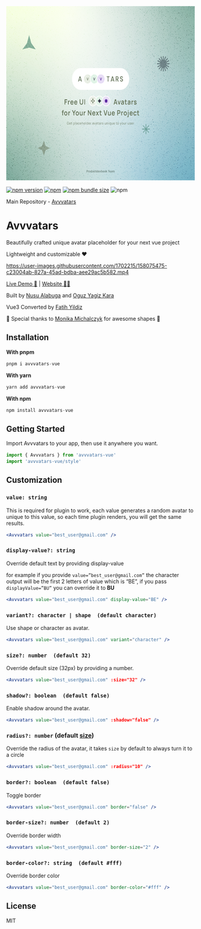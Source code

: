 <div align="center">
  <a href="https://avvvatars.com"><img src="https://github.com/0fatihyildiz/avvvatars-vue/raw/main/Thumbnail.png" alt="Avvvatars" height="464"></a>
</div>


[![npm version](https://badge.fury.io/js/avvvatars-vue.svg)](https://badge.fury.io/js/avvvatars-vue)
[![npm](https://img.shields.io/npm/dt/avvvatars-vue.svg)](https://www.npmjs.com/package/avvvatars-vue)
[![npm bundle size](https://img.shields.io/bundlephobia/minzip/avvvatars-vue.svg)](https://bundlephobia.com/result?p=avvvatars-vue)
![npm](https://img.shields.io/npm/l/avvvatars-vue.svg)

Main Repository - [Avvvatars](https://github.com/nusu/avvvatars)

# Avvvatars

Beautifully crafted unique avatar placeholder for your next vue project

Lightweight and customizable ❤️

https://user-images.githubusercontent.com/1702215/158075475-c23004ab-827a-45ad-bdba-aee29ac5b582.mp4

[Live Demo 🧩](https://avvvatars-demo-nusualabuga.vercel.app/) | [Website 🧘‍♀️](https://avvvatars.com)

Built by [Nusu Alabuga](https://twitter.com/nusualabuga) and [Oguz Yagiz Kara](https://twitter.com/oguzyagizkara)

Vue3 Converted by [Fatih Yildiz](https://twitter.com/0fatihyildiz)

🙏 Special thanks to [Monika Michalczyk](https://www.monikamichalczyk.com/) for awesome shapes 🙏

## Installation

**With pnpm**

```js
pnpm i avvvatars-vue
```

**With yarn**

```js
yarn add avvvatars-vue
```

**With npm**

```js
npm install avvvatars-vue
```

## Getting Started

Import Avvvatars to your app, then use it anywhere you want.

```jsx
import { Avvvatars } from 'avvvatars-vue'
import 'avvvatars-vue/style'
```

## Customization

### `value: string`

This is required for plugin to work, each value generates a random avatar to unique to this value, so each time plugin renders, you will get the same results. 

```jsx
<Avvvatars value="best_user@gmail.com" />
```

### `display-value?: string`

Override default text by providing display-value

for example if you provide `value=”best_user@gmail.com”` the character output will be the first 2 letters of value which is “BE”, if you pass `displayValue=”BU”` you can override it to **BU**

```jsx
<Avvvatars value="best_user@gmail.com" display-value="BE" />
```

### `variant?: character | shape  (default character)`

Use shape or character as avatar.

```jsx
<Avvvatars value="best_user@gmail.com" variant="character" />
```

### `size?: number  (default 32)`

Override default size (32px) by providing a number.

```jsx
<Avvvatars value="best_user@gmail.com" :size="32" />
```

### `shadow?: boolean  (default false)`

Enable shadow around the avatar.

```jsx
<Avvvatars value="best_user@gmail.com" :shadow="false" />
```

### `radius?: number` (default [size](https://github.com/nusu/avvvatars#size-number--default-32))

Override the radius of the avatar, it takes `size` by default to always turn it to a circle

```jsx
<Avvvatars value="best_user@gmail.com" :radius="10" />
```

### `border?: boolean  (default false)`

Toggle border

```jsx
<Avvvatars value="best_user@gmail.com" border="false" />
```

### `border-size?: number  (default 2)`

Override border width

```jsx
<Avvvatars value="best_user@gmail.com" border-size="2" />
```

### `border-color?: string  (default #fff)`

Override border color

```jsx
<Avvvatars value="best_user@gmail.com" border-color="#fff" />
```

## License

MIT